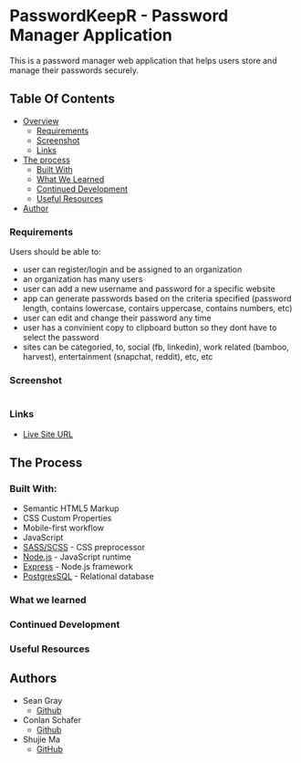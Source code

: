 # PasswordKeepR - Password Manager Application

This is a password manager web application that helps users store and manage their passwords securely.

## Table Of Contents

- [Overview](#overview)
  - [Requirements](#the-challenge)
  - [Screenshot](#screenshot)
  - [Links](#links)
- [The process](#my-process)
  - [Built With](#built-with)
  - [What We Learned](#what-i-learned)
  - [Continued Development](#continued-development)
  - [Useful Resources](#useful-resources)
- [Author](#author)

### Requirements

Users should be able to:

- user can register/login and be assigned to an organization
- an organization has many users
- user can add a new username and password for a specific website
- app can generate passwords based on the criteria specified (password length, contains lowercase, contairs uppercase, contains numbers, etc)
- user can edit and change their password any time
- user has a convinient copy to clipboard button so they dont have to select the password
- sites can be categoried, to, social (fb, linkedin), work related (bamboo, harvest), entertainment (snapchat, reddit), etc, etc

### Screenshot

![]()

### Links

- [Live Site URL]()

## The Process

### Built With:

- Semantic HTML5 Markup
- CSS Custom Properties
- Mobile-first workflow
- JavaScript
- [SASS/SCSS](https://sass-lang.com/) - CSS preprocessor
- [Node.js](https://nodejs.org/en) - JavaScript runtime
- [Express](https://expressjs.com/) - Node.js framework
- [PostgresSQL](https://www.postgresql.org/) - Relational database

### What we learned

### Continued Development

### Useful Resources

## Authors

- Sean Gray
  - [Github](https://github.com/seangray-dev)
- Conlan Schafer
  - [Github](https://github.com/ConlanSchool)
- Shujie Ma
  - [GitHub](https://github.com/shujie1st)
